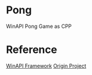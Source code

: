 # Pong
WinAPI Pong Game as CPP

# Reference
[WinAPI Framework](https://github.com/NizeLee/KhuGle)
[Origin Project](https://github.com/DaLae37/Game_Example/tree/master/WindowsAPI/Pong%20Game)